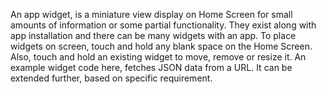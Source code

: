 An app widget, is a miniature view display on Home Screen for small amounts of information or some partial functionality. They exist along with app installation and there can be many widgets with an app. To place widgets on screen, touch and hold any blank space on the Home Screen. Also, touch and hold an existing widget to move, remove or resize it.
An example widget code here, fetches JSON data from a URL. It can be extended further, based on specific requirement.
